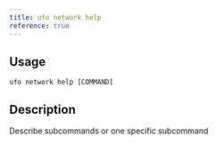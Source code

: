 ```yaml
---
title: ufo network help
reference: true
---
```


## Usage

    ufo network help [COMMAND]

## Description

Describe subcommands or one specific subcommand



